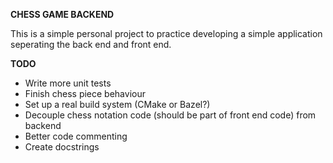 **CHESS GAME BACKEND**

This is a simple personal project to practice developing a simple application seperating the back end and front end.

**TODO**
- Write more unit tests
- Finish chess piece behaviour
- Set up a real build system (CMake or Bazel?)
- Decouple chess notation code (should be part of front end code) from backend  
- Better code commenting
- Create docstrings